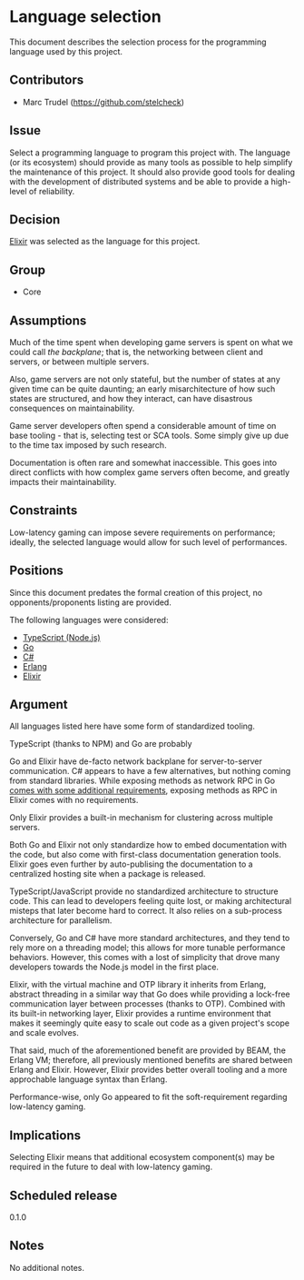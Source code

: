 # Language selection

This document describes the selection process for the programming language used
by this project.

## Contributors

  - Marc Trudel (https://github.com/stelcheck)

## Issue

Select a programming language to program this project with. The language
(or its ecosystem) should provide as many tools as possible to help simplify
the maintenance of this project. It should also provide good tools for
dealing with the development of distributed systems and be able to provide
a high-level of reliability.

## Decision

[Elixir](http://elixir-lang.github.io/) was selected as the language for this
project.

## Group

  - Core

## Assumptions

Much of the time spent when developing game servers is spent on what
we could call *the backplane*; that is, the networking between client
and servers, or between multiple servers.

Also, game servers are not only stateful, but the number of states at any
given time can be quite daunting; an early misarchitecture of how
such states are structured, and how they interact, can have disastrous
consequences on maintainability.

Game server developers often spend a considerable amount of time on
base tooling - that is, selecting test or SCA tools. Some simply give
up due to the time tax imposed by such research.

Documentation is often rare and somewhat inaccessible. This goes into
direct conflicts with how complex game servers often become, and
greatly impacts their maintainability.

## Constraints

Low-latency gaming can impose severe requirements on performance; ideally,
the selected language would allow for such level of performances.

## Positions

Since this document predates the formal creation of this project, no
opponents/proponents listing are provided.

The following languages were considered:

  * [TypeScript (Node.js)](https://www.typescriptlang.org/)
  * [Go](https://golang.org)
  * [C#](https://en.wikipedia.org/wiki/C_Sharp_(programming_language))
  * [Erlang](https://www.erlang.org/)
  * [Elixir](http://elixir-lang.github.io/)

## Argument

All languages listed here have some form of standardized tooling.

TypeScript (thanks to NPM) and Go are probably 

Go and Elixir have de-facto network backplane for server-to-server 
communication. C# appears to have a few alternatives, but nothing 
coming from standard libraries. While exposing methods as network
RPC in Go [comes with some additional requirements](https://golang.org/pkg/net/rpc/),
exposing methods as RPC in Elixir comes with no requirements.

Only Elixir provides a built-in mechanism for clustering across multiple
servers.

Both Go and Elixir not only standardize how to embed documentation with the
code, but also come with first-class documentation generation tools. Elixir goes
even further by auto-publising the documentation to a centralized hosting site
when a package is released.

TypeScript/JavaScript provide no standardized architecture to structure code. This
can lead to developers feeling quite lost, or making architectural misteps that later
become hard to correct. It also relies on a sub-process architecture for parallelism. 

Conversely, Go and C# have more standard architectures, and they 
tend to rely more on a threading model; this allows for more 
tunable performance behaviors. However, this comes with a lost 
of simplicity that drove many developers towards the Node.js model in 
the first place.

Elixir, with the virtual machine and OTP library it inherits from Erlang, 
abstract threading in a similar way that Go does while providing a lock-free
communication layer between processes (thanks to OTP). Combined with its
built-in networking layer, Elixir provides a runtime environment that makes it
seemingly quite easy to scale out code as a given project's scope and scale
evolves.

That said, much of the aforementioned benefit are provided by BEAM, the Erlang
VM; therefore, all previously mentioned benefits are shared between Erlang and 
Elixir. However, Elixir provides better overall tooling and a more approchable
language syntax than Erlang.

Performance-wise, only Go appeared to fit the soft-requirement regarding
low-latency gaming.

## Implications

Selecting Elixir means that additional ecosystem component(s) may be required in the
future to deal with low-latency gaming.

## Scheduled release

0.1.0

## Notes

No additional notes.
